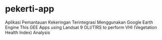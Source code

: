 # pekerti-app
Aplikasi Pemantauan Kekeringan Terintegrasi Menggunakan Google Earth Engine
This GEE Apps using Landsat 9 OLI/TIRS to perform VHI (Vegetation Health Index) Analysis
